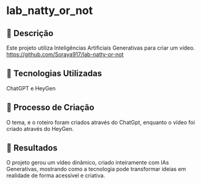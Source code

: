 # lab_natty_or_not

## 📒 Descrição
Este projeto utiliza Inteligências Artificiais Generativas para criar um vídeo. 
https://github.com/Soraya917/lab-natty-or-not

## 🤖 Tecnologias Utilizadas
ChatGPT e HeyGen

## 🧐 Processo de Criação
O tema, e o roteiro foram criados através do ChatGpt, enquanto o vídeo foi criado através do HeyGen.

## 🚀 Resultados
O projeto gerou um vídeo dinâmico, criado inteiramente com IAs Generativas, mostrando como a tecnologia pode transformar ideias em realidade de forma acessível e criativa.
